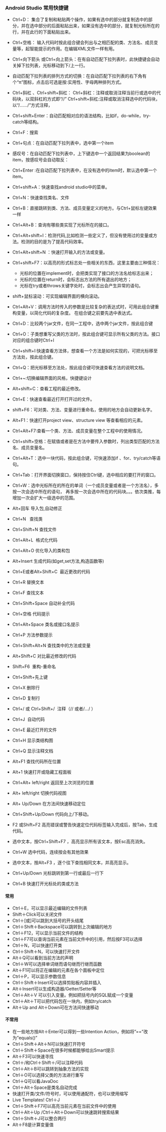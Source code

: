 ### Android Studio 常用快捷键

- Ctrl+D： 集合了复制和粘贴两个操作，如果有选中的部分就复制选中的部分，并在选中部分的后面粘贴出来，如果没有选中的部分，就复制光标所在的行，并在此行的下面粘贴出来。
- Ctrl+空格： 输入代码时按此组合键会列出与之相匹配的类、方法名、成员变量等，起智能提示的作用。在编辑XML文件一样有用。
- Ctrl+向下箭头 或Ctrl+向上箭头：在有自动匹配下拉列表时，此快捷键会自动关掉下拉列表，光标移动到下/上一行。
- 自动匹配下拉列表的排列方式的切换：在自动匹配下拉列表的右下角有个“π”图标，点击后可选是按:实用性、字母两种排列方式。
- Ctrl+斜杠 、Ctrl+shift+斜杠：
Ctrl+斜杠：注释或取消注释当前行或选中的代码块，以双斜杠的方式即“//”
Ctrl+shift+斜杠:注释或取消注释选中的代码块，以“/*……*/”方式注释，
- Ctrl+shift+Enter：自动匹配相对应的语法结构，比如if，do-while，try-catch等结构。
- Ctrl+F：搜索
- Ctrl+句点：在自动匹配下拉列表中，选中第一个item
- 感叹号：在自动匹配下拉列表中，上下键选中一个返回结果为boolean的item，按感叹号会自动取反：
- Ctrl+Enter :在自动匹配下拉列表中，在没有选中的item时，默认选中第一个item。
- Ctrl+shift+A：快速查找android studio中的菜单。
- Ctrl+N：快速查找类名、文件
- Ctrl+B：直接跳转到类、方法、成员变量定义的地方。与Ctrl+鼠标左键效果一样
- Ctrl+Alt+B：查询有哪些类实现了光标所在的接口。
- Ctrl+Alt+shift+I：检测代码,比如检测一些定义了，但没有使用过的变量或方法。检测的目的是为了提高代码效率。
- Ctrl+Alt+shift+N ：快速打开输入的方法或变量。
- Ctrl+shift+F7：以高亮的形式标志处一些相关的东西，这里主要由三种情况：
  - 光标的位置在implement时，会把类实现了接口的方法名给标志出来；
  - 光标的位置在return时，会标志出方法的所有退出的地方；
  - 光标在try或者throws关键字处时，会标志出会产生异常的语句。
- shift+鼠标滚动：可实现编辑界面的横向滚动。
- Ctrl+Alt+V：调用方法时传入的参数是比较复杂的表达式时，可用此组合键重构变量，以简化代码的复杂度。
在组合键之前要先选中表达式。
- Ctrl+D：比较两个jar文件，在同一工程中，选中两个jar文件，按此组合键
- Ctrl+O：子类想重写父类的方法时，按此组合键可显示所有父类的方法。接口对应的组合键时Ctrl+I
- Ctrl+shift+I:快速查看方法体，想查看一个方法是如何实现的，可把光标移至方法处，按此组合键。
- Ctrl+Q：把光标移至方法处，按此组合键可快速查看方法的说明文档。
- Ctrl+~:切换编辑界面的风格，快捷键设计
- Alt+shift+C：查看工程的最近修改。
- Ctrl+E：快速查看最近打开打开过的文件。
- shift+F6：可对类、方法、变量进行重命名，使用的地方会自动更新名字。
- Alt+F1：快速打开project view、structure view 等查看相应的元素。
- Ctrl+Alt+F7:查看一个类、方法、成员变量在整个工程中的使用情况。
- Ctrl+shift+空格：在赋值或者是在方法中要传入参数时，列出类型匹配的方法名、成员变量名。
- Ctrl+Alt+T：选中一块代码，按此组合键，可快速添加if 、for、try/catch等语句。
- Ctrl+Tab：打开界面切换窗口，保持按住Ctrl键，选中相应的要打开的窗口。
- Ctrl+W：选中光标所在的所在的单词（一个成员变量或者是一个方法名），多按一次会选中所在的语句，
再多按一次会选中所在的代码块。。。依次类推，每增加一次会扩大一级选中的范围。

- Alt+回车 导入包,自动修正
- Ctrl+N   查找类
- Ctrl+Shift+N 查找文件
- Ctrl+Alt+L  格式化代码
- Ctrl+Alt+O 优化导入的类和包
- Alt+Insert 生成代码(如get,set方法,构造函数等)
- Ctrl+E或者Alt+Shift+C  最近更改的代码
- Ctrl+R 替换文本
- Ctrl+F 查找文本
- Ctrl+Shift+Space 自动补全代码
- Ctrl+空格 代码提示
- Ctrl+Alt+Space 类名或接口名提示
- Ctrl+P 方法参数提示
- Ctrl+Shift+Alt+N 查找类中的方法或变量
- Alt+Shift+C 对比最近修改的代码
- Shift+F6  重构-重命名
- Ctrl+Shift+先上键
- Ctrl+X 删除行
- Ctrl+D 复制行
- Ctrl+/ 或 Ctrl+Shift+/  注释（// 或者/*...*/ ）
- Ctrl+J  自动代码
- Ctrl+E 最近打开的文件
- Ctrl+H 显示类结构图
- Ctrl+Q 显示注释文档
- Alt+F1 查找代码所在位置
- Alt+1 快速打开或隐藏工程面板
- Ctrl+Alt+ left/right 返回至上次浏览的位置
- Alt+ left/right 切换代码视图
- Alt+ Up/Down 在方法间快速移动定位
- Ctrl+Shift+Up/Down 代码向上/下移动。
- F2 或Shift+F2 高亮错误或警告快速定位代码标签输入完成后，按Tab，生成代码。
- 选中文本，按Ctrl+Shift+F7 ，高亮显示所有该文本，按Esc高亮消失。
- Ctrl+W 选中代码，连续按会有其他效果
- 选中文本，按Alt+F3 ，逐个往下查找相同文本，并高亮显示。
- Ctrl+Up/Down 光标跳转到第一行或最后一行下
- Ctrl+B 快速打开光标处的类或方法 

#### 常用
- Ctrl＋E，可以显示最近编辑的文件列表
- Shift＋Click可以关闭文件
- Ctrl＋[或]可以跳到大括号的开头结尾
- Ctrl＋Shift＋Backspace可以跳转到上次编辑的地方
- Ctrl＋F12，可以显示当前文件的结构
- Ctrl＋F7可以查询当前元素在当前文件中的引用，然后按F3可以选择
- Ctrl＋N，可以快速打开类
- Ctrl＋Shift＋N，可以快速打开文件
- Alt＋Q可以看到当前方法的声明
- Ctrl＋W可以选择单词继而语句继而行继而函数
- Alt＋F1可以将正在编辑的元素在各个面板中定位
- Ctrl＋P，可以显示参数信息
- Ctrl＋Shift＋Insert可以选择剪贴板内容并插入
- Alt＋Insert可以生成构造器/Getter/Setter等
- Ctrl＋Alt＋V 可以引入变量。例如把括号内的SQL赋成一个变量
- Ctrl＋Alt＋T可以把代码包在一块内，例如try/catch
- Alt＋Up and Alt＋Down可在方法间快速移动

#### 不常用
- 在一些地方按Alt＋Enter可以得到一些Intention Action，例如将”==”改为”equals()”
- Ctrl＋Shift＋Alt＋N可以快速打开符号
- Ctrl＋Shift＋Space在很多时候都能够给出Smart提示
- Alt＋F3可以快速寻找
- Ctrl＋/和Ctrl＋Shift＋/可以注释代码
- Ctrl＋Alt＋B可以跳转到抽象方法的实现
- Ctrl＋O可以选择父类的方法进行重写
- Ctrl＋Q可以看JavaDoc
- Ctrl＋Alt＋Space是类名自动完成
- 快速打开类/文件/符号时，可以使用通配符，也可以使用缩写
- Live Templates! Ctrl＋J
- Ctrl＋Shift＋F7可以高亮当前元素在当前文件中的使用
- Ctrl＋Alt＋Up /Ctrl＋Alt＋Down可以快速跳转搜索结果
- Ctrl＋Shift＋J可以整合两行
- Alt＋F8是计算变量值
